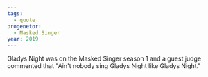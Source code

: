 ```yaml
---
tags:
  - quote
progenetor:
  - Masked Singer
year: 2019
---
```

Gladys Night was on the Masked Singer season 1 and a guest judge commented that "Ain't nobody sing Gladys Night like Gladys Night."